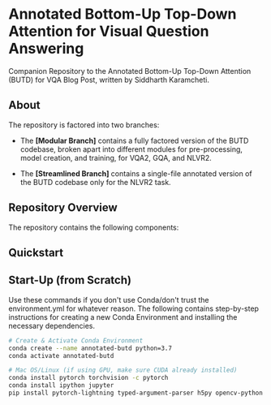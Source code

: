 # Annotated Bottom-Up Top-Down Attention for Visual Question Answering

Companion Repository to the Annotated Bottom-Up Top-Down Attention (BUTD) for VQA Blog Post, written by
Siddharth Karamcheti. 

## About
The repository is factored into two branches:
 - The **[Modular Branch]** contains a fully factored version of the BUTD 
   codebase, broken apart into different modules for pre-processing, model creation, and training, for
   VQA2, GQA, and NLVR2.
   
 - The **[Streamlined Branch]** contains a single-file annotated version of the BUTD codebase only for the NLVR2 task.
 
## Repository Overview
The repository contains the following components:


## Quickstart


## Start-Up (from Scratch)

Use these commands if you don't use Conda/don't trust the environment.yml for whatever reason. The following contains
step-by-step instructions for creating a new Conda Environment and installing the necessary dependencies.

```bash
# Create & Activate Conda Environment
conda create --name annotated-butd python=3.7
conda activate annotated-butd

# Mac OS/Linux (if using GPU, make sure CUDA already installed)
conda install pytorch torchvision -c pytorch
conda install ipython jupyter 
pip install pytorch-lightning typed-argument-parser h5py opencv-python
``` 
   

